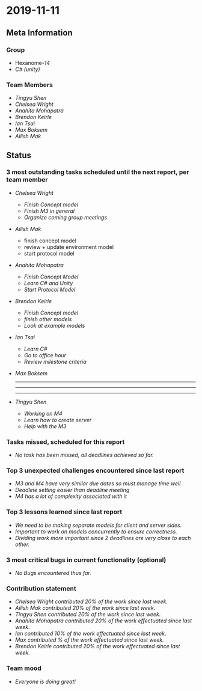 # 2019-11-11

## Meta Information

### Group

 * Hexanome-*14*
 * *C# (unity)*

### Team Members

 * *Tingyu Shen*
 * *Chelsea Wright*
 * *Anahita Mohapatra*
 * *Brendon Keirle*
 * *Ian Tsai*
 * *Max Boksem*
 * *Ailish Mak*

## Status

### 3 most outstanding tasks scheduled until the next report, per team member

 * *Chelsea Wright*
   * *Finish Concept model*
   * *Finish M3 in general*
   * *Organize coming group meetings*
   
   
 * *Ailish Mak*
   * finish concept model
   * review + update environment model
   * start protocol model
 
 
 * *Anahita Mohapatra*
   * *Finish Concept Model*
   * *Learn C# and Unity*
   * *Start Protocol Model*
 
 * *Brendon Keirle*
   * *Finish Concept model*
   * *finish other models*
   * *Look at example models*
 
 
 * *Ian Tsai*
   * *Learn C#*
   * *Go to office hour*
   * *Review milestone criteria*


 * *Max Boksem*
   * **
   * **
   * **
 
 
 * *Tingyu Shen*
   * *Working on M4*
   * *Learn how to create server*
   * *Help with the M3*



### Tasks missed, scheduled for this report

 * *No task has been missed, all deadlines achieved so far.*

### Top 3 unexpected challenges encountered since last report

 * *M3 and M4 have very similar due dates so must manage time well*
 * *Deadline setting easier than deadline meeting*
 * *M4 has a lot of complexity associated with it*
 

### Top 3 lessons learned since last report

   * *We need to be making separate models for client and server sides.*
   * *Important to work on models concurrently to ensure correctness.*
   * *Dividing work more important since 2 deadlines are very close to each other.*

### 3 most critical bugs in current functionality (optional)

 * *No Bugs encountered thus far.*

### Contribution statement

 * *Chelsea Wright contributed 20% of the work since last week.*
 * *Ailish Mak contributed 20% of the work since last week.*
 * *Tingyu Shen contributed 20% of the work since last week.*
 * *Anahita Mohapatra contributed 20% of the work effectuated since last week.*
 * *Ian contributed 10% of the work effectuated since last week.*
 * *Max contributed % of the work effectuated since last week.*
 * *Brendon Keirle contributed 20% of the work effectuated since last week.*

### Team mood

 * *Everyone is doing great!*
